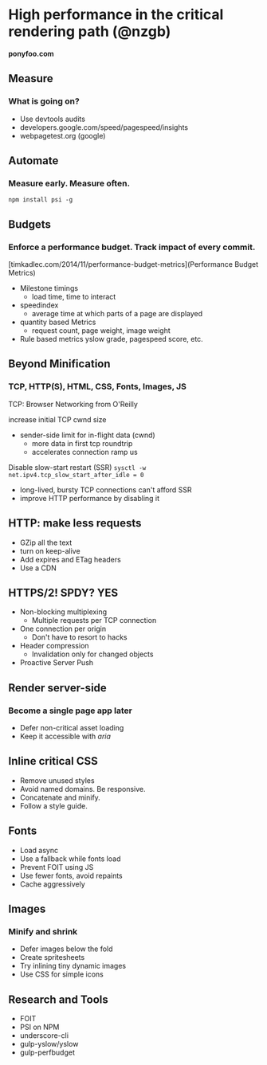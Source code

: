 # High performance in the critical rendering path (@nzgb)
**ponyfoo.com**

## Measure
### What is going on?
- Use devtools audits
- developers.google.com/speed/pagespeed/insights
- webpagetest.org (google)

## Automate
### Measure early. Measure often.
`npm install psi -g`

## Budgets
### Enforce a performance budget. Track impact of every commit.
[timkadlec.com/2014/11/performance-budget-metrics](Performance Budget Metrics)
- Milestone timings
    - load time, time to interact
- speedindex
    - average time at which parts of a page are displayed
- quantity based Metrics
    - request count, page weight, image weight
 - Rule based metrics
    yslow grade, pagespeed score, etc.

## Beyond Minification
### TCP, HTTP(S), HTML, CSS, Fonts, Images, JS
TCP: Browser Networking from O'Reilly

increase initial TCP cwnd size
- sender-side limit for in-flight data (cwnd)
    - more data in first tcp roundtrip
    - accelerates connection ramp us

Disable slow-start restart (SSR)
```sysctl -w net.ipv4.tcp_slow_start_after_idle = 0```
- long-lived, bursty TCP connections can't afford SSR
- improve HTTP performance by disabling it

## HTTP: make less requests
- GZip all the text
- turn on keep-alive
- Add expires and ETag headers
- Use a CDN

## HTTPS/2! SPDY? **YES**
- Non-blocking multiplexing
    - Multiple requests per TCP connection
- One connection per origin
    - Don't have to resort to hacks
- Header compression
    - Invalidation only for changed objects
- Proactive Server Push

## Render server-side
### Become a single page app later
- Defer non-critical asset loading
- Keep it accessible with *aria*

## Inline critical CSS
- Remove unused styles
- Avoid named domains. Be responsive.
- Concatenate and minify.
- Follow a style guide.

## Fonts
- Load async
- Use a fallback while fonts load
- Prevent FOIT using JS
- Use fewer fonts, avoid repaints
- Cache aggressively

## Images
### Minify and shrink
- Defer images below the fold
- Create spritesheets
- Try inlining tiny dynamic images
- Use CSS for simple icons

## Research and Tools
- FOIT
- PSI on NPM
- underscore-cli
- gulp-yslow/yslow
- gulp-perfbudget
